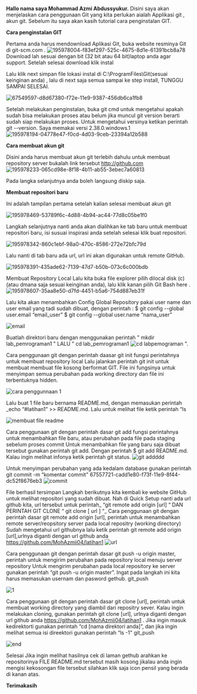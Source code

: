 **Hallo nama saya Mohammad Azmi Abdussyukur.** Disini saya akan menjelaskan cara penggunaan Git yang kita perlukan aialah Applikasi git , akun git. Sebelum itu saya akan kasih tutorial cara penginstalan GIT.

**Cara penginstalan GIT**

Pertama anda harus mendownload Aplikasi Git, buka website resminya Git di git-scm.com .
![195978004-f83ef297-525c-4675-8d1e-61391bcb8a78](https://user-images.githubusercontent.com/115864496/196386932-2ded26b9-09ef-4732-bae0-97e6035c2349.png)
 Download lah sesuai dengan bit (32 bit atau 64 bit)laptop anda agar support. Setelah selesai download klik instal

Lalu klik next simpan file lokasi instal di C:\ProgramFiles\Git(sesuai keinginan anda) , lalu di next saja semua sampai ke step install, TUNGGU SAMPAI SELESAI.

![67549597-d8d67380-f72e-11e9-9387-456db6ca1fb8](https://user-images.githubusercontent.com/115864496/196388507-e277a256-20bf-46be-a17f-1effae993bba.png)

Setelah melakukan penginstalan, buka git cmd untuk mengetahui apakah sudah bisa melakukan proses atau belum jika muncul git version berarti sudah siap melakukan proses. Untuk mengetahui versinya ketikan perintah git --version. Saya memakai versi 2.38.0.windows.1
![195978194-04778e47-f0cd-4d03-9ceb-23394a12b588](https://user-images.githubusercontent.com/115864496/196388786-2a7a0bb3-cf92-4642-8956-f291bba8b859.png)

**Cara membuat akun git**

Disini anda harus membuat akun git terlebih dahulu untuk membuat repository server bukalah link tersebut http://github.com
![195978233-065cd98e-8f18-4b11-ab55-3ebec7a60813](https://user-images.githubusercontent.com/115864496/196389090-91a71f79-3f43-4864-b7c3-7d45c0abdc21.png)

Pada langka selanjutnya anda boleh langsung diskip saja.

**Membuat repositori baru**

Ini adalah tampilan pertama setelah kalian selesai membuat akun git

![195978469-53789f6c-4d88-4b94-ac44-77d8c05be1f0](https://user-images.githubusercontent.com/115864496/196391143-95798c95-df44-4009-92c7-2fee2e450e8d.png)


Langkah selanjutnya nanti anda akan dialihkan ke tab baru untuk membuat repositori baru, isi susuai inspirasi anda setelah selesai klik buat repositori.

![195978342-860c1ebf-98a0-470c-8586-272e72bfc79d](https://user-images.githubusercontent.com/115864496/196391466-b49ff5eb-6813-4863-9ab0-44b1dd522687.png)


Lalu nanti di tab baru ada url, url ini akan digunakan untuk remote GitHub.

![195978391-435ade62-7139-47d7-b50b-073c6c000bdb](https://user-images.githubusercontent.com/115864496/196391809-9f10f727-a4e3-4b15-be20-0c83b4453c21.png)


Membuat Repository Local
Lalu kita buka file explorer pilih dilocal disk (c) (atau dmana saja sesuai keinginan anda), lalu klik kanan pilih Git Bash here .
![195978607-35aa8e50-d7fd-4451-b5a6-754d887eb31f](https://user-images.githubusercontent.com/115864496/196393358-475135a6-01d4-4124-b20d-6da8c349a77c.png)

Lalu kita akan menambahkan Config Global Repository pakai user name dan user email yang tadi sudah dibuat, dengan perintah : $ git config --global user.email “email_user” $ git config --global user.name “nama_user”

![email](https://user-images.githubusercontent.com/115864496/196398009-156e62c6-8484-4fb6-8304-66a4d7b3b613.png)


Buatlah direktori baru dengan menggunakan perintah " mkdir lab_pemrograman1 " LALU " cd lab_pemrograman1 ![cd labpemograman](https://user-images.githubusercontent.com/115864496/196398284-02c1aa5d-ef66-48e6-90c6-f38b69b336b5.png)
 ".

Cara penggunaan git dengan perintah daasar git init fungsi perintahnya untuk membuat repository local
Lalu jalankan perintah git init untuk membuat membuat file kosong berformat GIT. File ini fungsinya untuk menyimpan semua perubahan pada working directory dan file ini terbentuknya hidden.

![cara penggunnaan 1](https://user-images.githubusercontent.com/115864496/196398749-eecce526-b3ea-4450-b13b-ec177a23915f.png)


Lalu buat 1 file baru bernama README.md, dengan memasukan perintah _echo “#latihan1” >> README.md. Lalu untuk melihat file ketik perintah “ls

![membuat file readme](https://user-images.githubusercontent.com/115864496/196398850-395c54b5-0293-46c1-a495-4a73bb20f060.png)


Cara penggunaan git dengan perintah dasar git add fungsi perintahnya untuk menambahkan file baru, atau perubahan pada file pada staging sebelum proses commit
Untuk menambahkan file yang baru saja dibuat tersebut gunakan perintah git add. Dengan perintah $ git add README.md. Kalau ingin melihat infonya ketik perintah git status. 
![git addddd](https://user-images.githubusercontent.com/115864496/196596849-af6fde52-c639-4ee6-8d46-ad48b1ae679c.png)


Untuk menyimpan perubahan yang ada kedalam database gunakan perintah git commit -m “komentar commit" 67557721-cadd1e80-f73f-11e9-8f44-dc52f8676eb3
![commit](https://user-images.githubusercontent.com/115864496/196596983-2fee026a-1948-4ed4-9f71-97085a00a898.png)


File berhasil tersimpan
Langkah berikutnya kita kembali ke website GitHub untuk melihat repositori yang sudah dibuat. Nah di Quick Setup nanti ada url github kita, url tersebut untuk perintah_ “git remote add origin [url] “ DAN PERINTAH GIT CLONE “ git clone [ url ] “_
Cara penggunaan git dengan perintah dasar git remote add origin [url], perintah untuk menambahkan remote server/reopsitory server pada local repositry (working directory)
Sudah mengetahui url githubnya lalu ketik perintah git remote add origin [url],urlnya diganti dengan url github anda https://github.com/MohAzmii04/latihan1 
![url](https://user-images.githubusercontent.com/115864496/196597155-cd8fc19a-1373-42ef-b93f-2c6c31d9136f.png)

Cara penggunaan git dengan perintah dasar git push -u origin master, perintah untuk mengirim perubahan pada repository local menuju server repository
Untuk mengirim perubahan pada local repository ke server gunakan perintah “git push -u origin master”. Ingat pada langkah ini kita harus memasukan usernam dan pasword gethub. git_push

![1](https://user-images.githubusercontent.com/115864496/196597649-81c3940d-c87b-47df-9db1-ece2879146ce.png)


Cara penggunaan git dengan perintah dasar git clone [url], perintah untuk membuat working directory yang diambil dari repositry sever.
Kalau ingin melakukan cloning, gunakan perintah git clone [url], urlnya diganti dengan url github anda https://github.com/MohAzmii04/latihan1 . Jika ingin masuk kedirektorti gunakan perintah “cd [nama direktori anda]”, dan jika ingin melihat semua isi direektori gunakan perintah “ls -1" git_push

![end](https://user-images.githubusercontent.com/115864496/196597935-8cb1527a-160b-47fd-b30a-619fa62e6dea.png)

Selesai Jika ingin melihat hasilnya cek di laman gethub arahkan ke repositorinya
FILE README.md tersebut masih kosong jikalau anda ingin mengisi kekosongan file tersebut silahkan klik saja icon pensil yang berada di kanan atas.

**Terimakasih**
